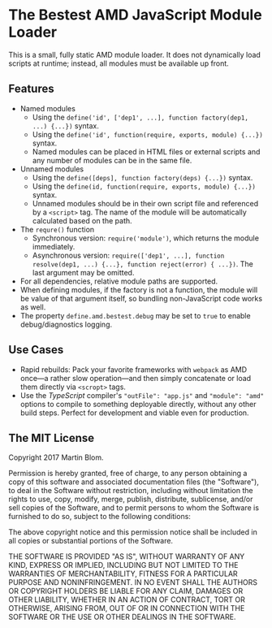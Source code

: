 # The Bestest AMD JavaScript Module Loader

This is a small, fully static AMD module loader. It does not dynamically load
scripts at runtime; instead, all modules must be available up front.

## Features

* Named modules
    * Using the `define('id', ['dep1', ...], function factory(dep1, ...) {...})` syntax.
    * Using the `define('id', function(require, exports, module) {...})` syntax.
    * Named modules can be placed in HTML files or external scripts and any
      number of modules can be in the same file.
* Unnamed modules
    * Using the `define([deps], function factory(deps) {...})` syntax.
    * Using the `define(id, function(require, exports, module) {...})` syntax.
    * Unnamed modules should be in their own script file and referenced by a
      `<script>` tag. The name of the module will be automatically calculated
      based on the path.
* The `requre()` function
    * Synchronous version: `require('module')`, which returns the module
      immediately.
    * Asynchronous version: `require(['dep1', ...], function resolve(dep1, ...)
      {...}, function reject(error) { ...})`. The last argument may be omitted.
* For all dependencies, relative module paths are supported.
* When defining modules, if the factory is not a function, the module will be
  value of that argument itself, so bundling non-JavaScript code works as well.
* The property `define.amd.bestest.debug` may be set to `true` to enable
  debug/diagnostics logging.

## Use Cases

* Rapid rebuilds: Pack your favorite frameworks with `webpack` as AMD once—a
  rather slow operation—and then simply concatenate or load them directly via
  `<scropt>` tags.
* Use the *TypeScript* compiler's `"outFile": "app.js"` and `"module": "amd"`
  options to compile to something deployable directly, without any other build
  steps. Perfect for development and viable even for production.

## The MIT License

Copyright 2017 Martin Blom.

Permission is hereby granted, free of charge, to any person obtaining a copy of this software and associated documentation files (the "Software"), to deal in the Software without restriction, including without limitation the rights to use, copy, modify, merge, publish, distribute, sublicense, and/or sell copies of the Software, and to permit persons to whom the Software is furnished to do so, subject to the following conditions:

The above copyright notice and this permission notice shall be included in all copies or substantial portions of the Software.

THE SOFTWARE IS PROVIDED "AS IS", WITHOUT WARRANTY OF ANY KIND, EXPRESS OR IMPLIED, INCLUDING BUT NOT LIMITED TO THE WARRANTIES OF MERCHANTABILITY, FITNESS FOR A PARTICULAR PURPOSE AND NONINFRINGEMENT. IN NO EVENT SHALL THE AUTHORS OR COPYRIGHT HOLDERS BE LIABLE FOR ANY CLAIM, DAMAGES OR OTHER LIABILITY, WHETHER IN AN ACTION OF CONTRACT, TORT OR OTHERWISE, ARISING FROM, OUT OF OR IN CONNECTION WITH THE SOFTWARE OR THE USE OR OTHER DEALINGS IN THE SOFTWARE.
